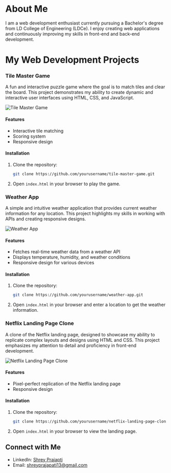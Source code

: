 # About Me
I am a web development enthusiast currently pursuing a Bachelor's degree from LD College of Engineering (LDCe). I enjoy creating web applications and continuously improving my skills in front-end and back-end development.

# My Web Development Projects

### Tile Master Game
A fun and interactive puzzle game where the goal is to match tiles and clear the board. This project demonstrates my ability to create dynamic and interactive user interfaces using HTML, CSS, and JavaScript.

![Tile Master Game](path/to/screenshot.png)

#### Features
- Interactive tile matching
- Scoring system
- Responsive design

#### Installation
1. Clone the repository:
   ```sh
   git clone https://github.com/yourusername/tile-master-game.git
   ```
2. Open `index.html` in your browser to play the game.

### Weather App
A simple and intuitive weather application that provides current weather information for any location. This project highlights my skills in working with APIs and creating responsive designs.

![Weather App](path/to/screenshot.png)

#### Features
- Fetches real-time weather data from a weather API
- Displays temperature, humidity, and weather conditions
- Responsive design for various devices

#### Installation
1. Clone the repository:
   ```sh
   git clone https://github.com/yourusername/weather-app.git
   ```
2. Open `index.html` in your browser and enter a location to get the weather information.

### Netflix Landing Page Clone
A clone of the Netflix landing page, designed to showcase my ability to replicate complex layouts and designs using HTML and CSS. This project emphasizes my attention to detail and proficiency in front-end development.

![Netflix Landing Page Clone](path/to/screenshot.png)

#### Features
- Pixel-perfect replication of the Netflix landing page
- Responsive design

#### Installation
1. Clone the repository:
   ```sh
   git clone https://github.com/yourusername/netflix-landing-page-clone.git
   ```
2. Open `index.html` in your browser to view the landing page.

## Connect with Me
- LinkedIn: [Shrey Prajapti](https://www.linkedin.com/in/shreyp13/)
- Email: shreyprajapati13@gmail.com

